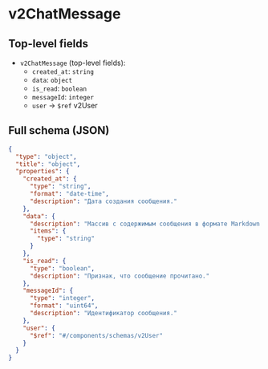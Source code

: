 # v2ChatMessage

## Top-level fields
- `v2ChatMessage` (top-level fields):
  - `created_at`: `string`
  - `data`: `object`
  - `is_read`: `boolean`
  - `messageId`: `integer`
  - `user` → `$ref` v2User

## Full schema (JSON)
```json
{
  "type": "object",
  "title": "object",
  "properties": {
    "created_at": {
      "type": "string",
      "format": "date-time",
      "description": "Дата создания сообщения."
    },
    "data": {
      "description": "Массив с содержимым сообщения в формате Markdown.",
      "items": {
        "type": "string"
      }
    },
    "is_read": {
      "type": "boolean",
      "description": "Признак, что сообщение прочитано."
    },
    "messageId": {
      "type": "integer",
      "format": "uint64",
      "description": "Идентификатор сообщения."
    },
    "user": {
      "$ref": "#/components/schemas/v2User"
    }
  }
}
```
